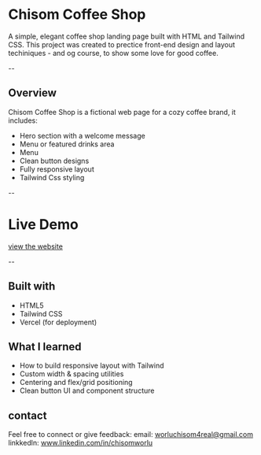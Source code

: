 # Chisom Coffee Shop
A simple, elegant coffee shop landing page built with HTML and Tailwind CSS.
This project was created to prectice front-end design and layout techiniques - and og course, to show some love for good coffee.

--
## Overview
Chisom Coffee Shop is a fictional web page for a cozy coffee brand, it includes:
- Hero section with a welcome message
- Menu or featured drinks area
- Menu
- Clean button designs
- Fully responsive layout
- Tailwind Css styling

--

# Live Demo
[view the website]()

--
## Built with
- HTML5
- Tailwind CSS
- Vercel (for deployment)

## What I learned
- How to build responsive layout with Tailwind
- Custom width & spacing utilities
- Centering and flex/grid positioning
- Clean button UI and component structure

## contact
Feel free to connect or give feedback:
email: worluchisom4real@gmail.com
linkkedln: www.linkedin.com/in/chisomworlu
